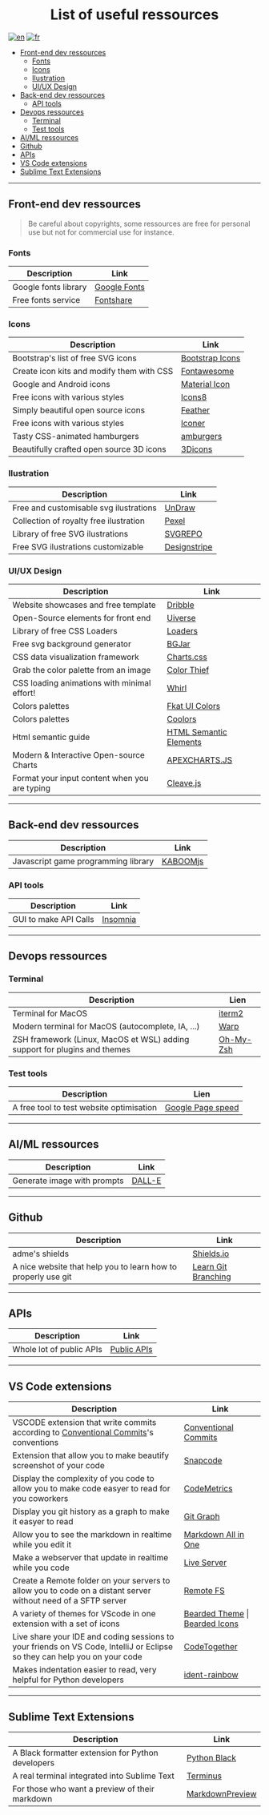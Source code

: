 <!-- @format -->

<h1 align="center">List of useful ressources</h1>

[![en](https://img.shields.io/badge/lang-en-blue.svg)](./LINK.md)
[![fr](https://img.shields.io/badge/lang-fr-blue.svg)](./LINK-fr.md)

- [Front-end dev ressources](#front-end-dev-ressources)
  - [Fonts](#fonts)
  - [Icons](#icons)
  - [Ilustration](#ilustration)
  - [UI/UX Design](#uiux-design)
- [Back-end dev ressources](#back-end-dev-ressources)
  - [API tools](#api-tools)
- [Devops ressources](#devops-ressources)
  - [Terminal](#terminal)
  - [Test tools](#test-tools)
- [AI/ML ressources](#aiml-ressources)
- [Github](#github)
- [APIs](#apis)
- [VS Code extensions](#vs-code-extensions)
- [Sublime Text Extensions](#sublime-text-extensions)

---

## Front-end dev ressources

> Be careful about copyrights, some ressources are free for personal use but not for commercial use for instance.

### Fonts

| Description          | Link                                      |
| -------------------- | ----------------------------------------- |
| Google fonts library | [Google Fonts](https://fonts.google.com/) |
| Free fonts service   | [Fontshare](https://www.fontshare.com)    |

### Icons

| Description                               | Link                                              |
| ----------------------------------------- | ------------------------------------------------- |
| Bootstrap's list of free SVG icons        | [Bootstrap Icons](https://icons.getbootstrap.com) |
| Create icon kits and modify them with CSS | [Fontawesome](https://fontawesome.com/icons)      |
| Google and Android icons                  | [Material Icon](https://fonts.google.com/icons)   |
| Free icons with various styles            | [Icons8](https://icons8.com/)                     |
| Simply beautiful open source icons        | [Feather](https://feathericons.com/)              |
| Free icons with various styles            | [Iconer](https://www.svgrepo.com/)                |
| Tasty CSS-animated hamburgers             | [amburgers](https://jonsuh.com/hamburgers/)       |
| Beautifully crafted open source 3D icons  | [3Dicons](https://3dicons.co/)                    |

### Ilustration

| Description                            | Link                                      |
| -------------------------------------- | ----------------------------------------- |
| Free and customisable svg ilustrations | [UnDraw](https://undraw.co/search)        |
| Collection of royalty free ilustration | [Pexel](https://www.pexels.com/)          |
| Library of free SVG ilustrations       | [SVGREPO](https://www.svgrepo.com/)       |
| Free SVG ilustrations customizable     | [Designstripe](https://designstripe.com/) |

### UI/UX Design

| Description                                   | Link                                                                                  |
| --------------------------------------------- | ------------------------------------------------------------------------------------- |
| Website showcases and free template           | [Dribble](https://dribbble.com)                                                       |
| Open-Source elements for front end            | [Uiverse](https://uiverse.io/)                                                        |
| Library of free CSS Loaders                   | [Loaders](https://cssloaders.github.io/)                                              |
| Free svg background generator                 | [BGJar](https://bgjar.com/)                                                           |
| CSS data visualization framework              | [Charts.css](https://chartscss.org/)                                                  |
| Grab the color palette from an image          | [Color Thief](https://lokeshdhakar.com/projects/color-thief/)                         |
| CSS loading animations with minimal effort!   | [Whirl](https://whirl.netlify.app/)                                                   |
| Colors palettes                               | [Fkat UI Colors](https://flatuicolors.com/)                                           |
| Colors palettes                               | [Coolors](https://coolors.co/)                                                        |
| Html semantic guide                           | [HTML Semantic Elements](https://www.w3schools.com/html/html5_semantic_elements.asp#) |
| Modern & Interactive Open-source Charts       | [APEXCHARTS.JS](https://apexcharts.com/)                                              |
| Format your input content when you are typing | [Cleave.js](https://nosir.github.io/cleave.js/)                                       |

---

## Back-end dev ressources

| Description                         | Link                              |
| ----------------------------------- | --------------------------------- |
| Javascript game programming library | [KABOOMjs](https://kaboomjs.com/) |

### API tools

| Description           | Link                              |
| --------------------- | --------------------------------- |
| GUI to make API Calls | [Insomnia](https://insomnia.rest) |

---

## Devops ressources

### Terminal

| Description                                                               | Lien                           |
| ------------------------------------------------------------------------- | ------------------------------ |
| Terminal for MacOS                                                        | [iterm2](https://iterm2.com/)  |
| Modern terminal for MacOS (autocomplete, IA, ...)                         | [Warp](https://www.warp.dev/)  |
| ZSH framework (Linux, MacOS et WSL) adding support for plugins and themes | [Oh-My-Zsh](https://ohmyz.sh/) |

### Test tools

| Description                              | Lien                                            |
| ---------------------------------------- | ----------------------------------------------- |
| A free tool to test website optimisation | [Google Page speed](https://pagespeed.web.dev/) |

---

## AI/ML ressources

| Description                 | Link                                  |
| --------------------------- | ------------------------------------- |
| Generate image with prompts | [DALL-E](https://openai.com/dall-e-2) |

---

## Github

| Description                                                   | Link                                                     |
| ------------------------------------------------------------- | -------------------------------------------------------- |
| adme's shields                                                | [Shields.io](https://shields.io/)                        |
| A nice website that help you to learn how to properly use git | [Learn Git Branching](https://learngitbranching.js.org/) |

---

## APIs

| Description              | Link                                                      |
| ------------------------ | --------------------------------------------------------- |
| Whole lot of public APIs | [Public APIs](https://github.com/public-apis/public-apis) |

---

## VS Code extensions

| Description                                                                                                                           | Link                                                                                                                                                                                           |
| ------------------------------------------------------------------------------------------------------------------------------------- | ---------------------------------------------------------------------------------------------------------------------------------------------------------------------------------------------- |
| VSCODE extension that write commits according to [Conventional Commits](https://www.conventionalcommits.org/en/v1.0.0/)'s conventions | [Conventional Commits](https://marketplace.visualstudio.com/items?itemName=vivaxy.vscode-conventional-commits)                                                                                 |
| Extension that allow you to make beautify screenshot of your code                                                                     | [Snapcode](https://marketplace.visualstudio.com/items?itemName=moyu.snapcode)                                                                                                                  |
| Display the complexity of you code to allow you to make code easyer to read for you coworkers                                         | [CodeMetrics](https://marketplace.visualstudio.com/items?itemName=kisstkondoros.vscode-codemetrics)                                                                                            |
| Display you git history as a graph to make it easyer to read                                                                          | [Git Graph](https://marketplace.visualstudio.com/items?itemName=mhutchie.git-graph)                                                                                                            |
| Allow you to see the markdown in realtime while you edit it                                                                           | [Markdown All in One](https://marketplace.visualstudio.com/items?itemName=yzhang.markdown-all-in-one)                                                                                          |
| Make a webserver that update in realtime while you code                                                                               | [Live Server](https://marketplace.visualstudio.com/items?itemName=ritwickdey.LiveServer)                                                                                                       |
| Create a Remote folder on your servers to allow you to code on a distant server without need of a SFTP server                         | [Remote FS](https://marketplace.visualstudio.com/items?itemName=liximomo.remotefs)                                                                                                             |
| A variety of themes for VScode in one extension with a set of icons                                                                   | [Bearded Theme](https://marketplace.visualstudio.com/items?itemName=BeardedBear.beardedtheme) \| [Bearded Icons](https://marketplace.visualstudio.com/items?itemName=BeardedBear.beardedicons) |
| Live share your IDE and coding sessions to your friends on VS Code, IntelliJ or Eclipse so they can help you on your code             | [CodeTogether](https://marketplace.visualstudio.com/items?itemName=genuitecllc.codetogether)                                                                                                   |
| Makes indentation easier to read, very helpful for Python developers                                                                  | [ident-rainbow](https://marketplace.visualstudio.com/items?itemName=oderwat.indent-rainbow)                                                                                                    |

---

## Sublime Text Extensions

| Description                                       | Link                                                                  |
| ------------------------------------------------- | --------------------------------------------------------------------- |
| A Black formatter extension for Python developers | [Python Black](https://packagecontrol.io/packages/python-black)       |
| A real terminal integrated into Sublime Text      | [Terminus](https://packagecontrol.io/packages/Terminus)               |
| For those who want a preview of their markdown    | [MarkdownPreview](https://packagecontrol.io/packages/MarkdownPreview) |
